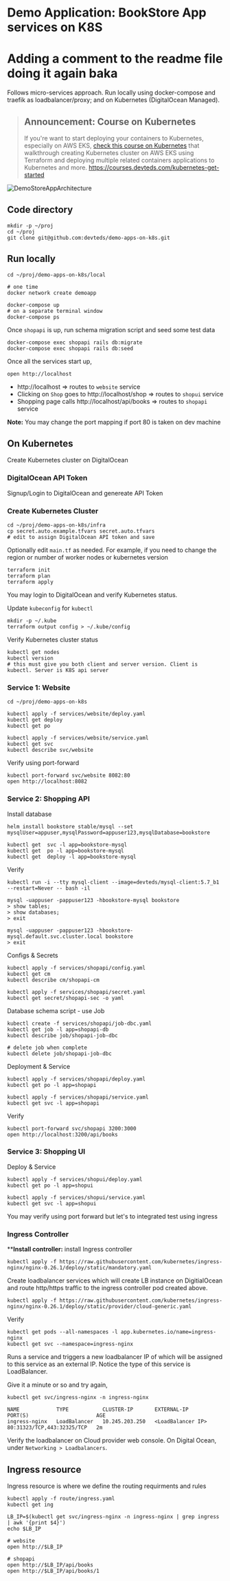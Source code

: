 # Demo Application: BookStore App services on K8S 
# Adding a comment to the readme file doing it again baka 
Follows micro-services approach. Run locally using docker-compose and traefik as loadbalancer/proxy; and on Kubernetes (DigitalOcean Managed).

> ## Announcement: Course on Kubernetes
> If you're want to start deploying your containers to Kubernetes, especially on AWS EKS, [check this course on Kubernetes](https://courses.devteds.com/kubernetes-get-started) that walkthrough creating Kubernetes cluster on AWS EKS using Terraform and deploying multiple related containers applications to Kubernetes and more. https://courses.devteds.com/kubernetes-get-started

![DemoStoreAppArchitecture](https://github.com/devteds/demo-app-bookstore/blob/master/doc/demo-app-architecture.png)

## Code directory

```
mkdir -p ~/proj
cd ~/proj
git clone git@github.com:devteds/demo-apps-on-k8s.git
```

## Run locally

```
cd ~/proj/demo-apps-on-k8s/local

# one time
docker network create demoapp

docker-compose up
# on a separate terminal window
docker-compose ps
```

Once `shopapi` is up, run schema migration script and seed some test data

```
docker-compose exec shopapi rails db:migrate
docker-compose exec shopapi rails db:seed
```

Once all the services start up,

```
open http://localhost
```

- http://localhost => routes to `website` service
- Clicking on `Shop` goes to http://localhost/shop => routes to `shopui` service
- Shopping page calls http://localhost/api/books => routes to `shopapi` service


**Note:** You may change the port mapping if port 80 is taken on dev machine


## On Kubernetes

Create Kubernetes cluster on DigitalOcean

### DigitalOcean API Token

Signup/Login to DigitalOcean and genereate API Token

### Create Kubernetes Cluster

```
cd ~/proj/demo-apps-on-k8s/infra
cp secret.auto.example.tfvars secret.auto.tfvars
# edit to assign DigitalOcean API token and save
```

Optionally edit `main.tf` as needed. For example, if you need to change the region or number of worker nodes or kubernetes version

```
terraform init
terraform plan
terraform apply
```

You may login to DigitalOcean and verify Kubernetes status.

Update `kubeconfig` for `kubectl`

```
mkdir -p ~/.kube
terraform output config > ~/.kube/config
```

Verify Kubernetes cluster status

```
kubectl get nodes
kubectl version
# this must give you both client and server version. Client is kubectl. Server is K8S api server
```

### Service 1: Website

```
cd ~/proj/demo-apps-on-k8s

kubectl apply -f services/website/deploy.yaml
kubectl get deploy
kubectl get po

kubectl apply -f services/website/service.yaml
kubectl get svc
kubectl describe svc/website
```

Verify using port-forward

```
kubectl port-forward svc/website 8082:80
open http://localhost:8082
```

### Service 2: Shopping API

Install database

```
helm install bookstore stable/mysql --set mysqlUser=appuser,mysqlPassword=appuser123,mysqlDatabase=bookstore

kubectl get  svc -l app=bookstore-mysql
kubectl get  po -l app=bookstore-mysql
kubectl get  deploy -l app=bookstore-mysql
```

Verify

```
kubectl run -i --tty mysql-client --image=devteds/mysql-client:5.7_b1 --restart=Never -- bash -il

mysql -uappuser -pappuser123 -hbookstore-mysql bookstore
> show tables;
> show databases;
> exit

mysql -uappuser -pappuser123 -hbookstore-mysql.default.svc.cluster.local bookstore
> exit
```

Configs & Secrets

```
kubectl apply -f services/shopapi/config.yaml
kubectl get cm
kubectl describe cm/shopapi-cm

kubectl apply -f services/shopapi/secret.yaml
kubectl get secret/shopapi-sec -o yaml
```

Database schema script - use Job

```
kubectl create -f services/shopapi/job-dbc.yaml
kubectl get job -l app=shopapi-db
kubectl describe job/shopapi-job-dbc

# delete job when complete
kubectl delete job/shopapi-job-dbc
```

Deployment & Service

```
kubectl apply -f services/shopapi/deploy.yaml
kubectl get po -l app=shopapi

kubectl apply -f services/shopapi/service.yaml
kubectl get svc -l app=shopapi
```

Verify

```
kubectl port-forward svc/shopapi 3200:3000
open http://localhost:3200/api/books
```

### Service 3: Shopping UI

Deploy & Service

```
kubectl apply -f services/shopui/deploy.yaml
kubectl get po -l app=shopui

kubectl apply -f services/shopui/service.yaml
kubectl get svc -l app=shopui
```

You may verify using port forward but let's to integrated test using ingress

### Ingress Controller

****Install controller:** install Ingress controller

```
kubectl apply -f https://raw.githubusercontent.com/kubernetes/ingress-nginx/nginx-0.26.1/deploy/static/mandatory.yaml
```

Create loadbalancer services which will create LB instance on DigitialOcean and route http/https traffic to the ingress controller pod created above.

```
kubectl apply -f https://raw.githubusercontent.com/kubernetes/ingress-nginx/nginx-0.26.1/deploy/static/provider/cloud-generic.yaml
```

Verify

```
kubectl get pods --all-namespaces -l app.kubernetes.io/name=ingress-nginx
kubectl get svc --namespace=ingress-nginx
```

Runs a service and triggers a new loadbalancer IP of which will be assigned to this service as an external IP. Notice the type of this service is LoadBalancer.

Give it a minute or so and try again,

```
kubectl get svc/ingress-nginx -n ingress-nginx

NAME            TYPE           CLUSTER-IP       EXTERNAL-IP         PORT(S)                      AGE
ingress-nginx   LoadBalancer   10.245.203.250   <LoadBalancer IP>   80:31323/TCP,443:32325/TCP   2m
```

Verify the loadbalancer on Cloud provider web console. On Digital Ocean, under `Networking > Loadbalancers`. 

## Ingress resource

Ingress resource is where we define the routing requirments and rules


```
kubectl apply -f route/ingress.yaml
kubectl get ing
```

```
LB_IP=$(kubectl get svc/ingress-nginx -n ingress-nginx | grep ingress | awk '{print $4}')
echo $LB_IP

# website
open http://$LB_IP

# shopapi
open http://$LB_IP/api/books
open http://$LB_IP/api/books/1
```
